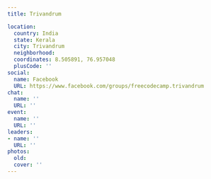 ```yaml
---
title: Trivandrum

location:
  country: India
  state: Kerala
  city: Trivandrum
  neighborhood: 
  coordinates: 8.505891, 76.957048
  plusCode: ''
social:
  name: Facebook
  URL: https://www.facebook.com/groups/freecodecamp.trivandrum
chat:
  name: ''
  URL: ''
event:
  name: ''
  URL: ''
leaders:
- name: ''
  URL: ''
photos:
  old: 
  cover: ''
---
```

